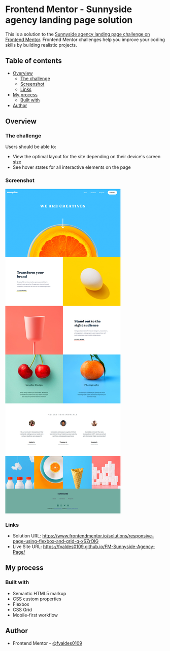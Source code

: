 # Frontend Mentor - Sunnyside agency landing page solution

This is a solution to the [Sunnyside agency landing page challenge on Frontend Mentor](https://www.frontendmentor.io/challenges/sunnyside-agency-landing-page-7yVs3B6ef). Frontend Mentor challenges help you improve your coding skills by building realistic projects.

## Table of contents

- [Overview](#overview)
  - [The challenge](#the-challenge)
  - [Screenshot](#screenshot)
  - [Links](#links)
- [My process](#my-process)
  - [Built with](#built-with)
- [Author](#author)

## Overview

### The challenge

Users should be able to:

- View the optimal layout for the site depending on their device's screen size
- See hover states for all interactive elements on the page

### Screenshot

![Project Screenshot](./screenshot.jpg)

### Links

- Solution URL: <https://www.frontendmentor.io/solutions/responsive-page-using-flexbox-and-grid-q-xSZrOlG>
- Live Site URL: <https://fvaldes0109.github.io/FM-Sunnyside-Agency-Page/>

## My process

### Built with

- Semantic HTML5 markup
- CSS custom properties
- Flexbox
- CSS Grid
- Mobile-first workflow

## Author

- Frontend Mentor - [@fvaldes0109](https://www.frontendmentor.io/profile/fvaldes0109)
